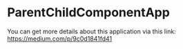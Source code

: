 # ParentChildComponentApp

You can get more details about this application via this link: https://medium.com/p/9c0d1841fd41
